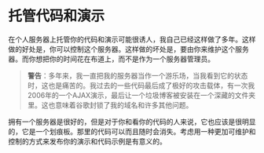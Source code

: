 # 托管代码和演示

在个人服务器上托管你的代码和演示可能很诱人，我自己已经这样做了多年。这样做的好处是，你可以控制这个服务器。这样做的坏处是，要由你来维护这个服务器。而你想把你的时间花在布道上，而不是作为一个服务器管理员。

> **警告**：多年来，我一直把我的服务器当作一个游乐场，当我看到它的状态时，这也是痛苦的。我过去的一些代码最后成了极好的攻击载体，有一次我2006年的一个AJAX演示，最后让一个垃圾博客被安装在一个深藏的文件夹里。这也意味着谷歌封锁了我的域名和许多其他问题。

拥有一个服务器是很好的，但是对于你和看你的代码的人来说，它也应该是很明显的，它是一个划痕板。那里的代码可以而且随时会消失。考虑用一种更加可维护和控制的方式来发布你的演示和代码示例是有意义的。